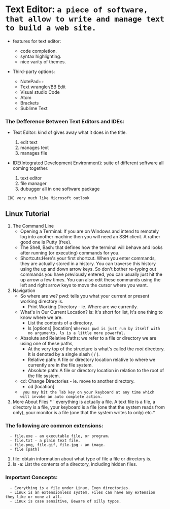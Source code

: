 # Text Editor: `a piece of software, that allow to write and manage text to build a web site.`

- features for text editor:
  * code completion.
  * syntax highlighting.
  * nice varity of themes.
  
  
- Third-party options:
  * NotePad++
  * Text wrangler/BB Edit
  * Visual studio Code
  * Atom
  * Brackets
  * Sublime Text
  
 ### The Defference Between Text Editors and IDEs:
  
  - Text Editor: kind of gives away what it does in the title.
     1. edit text
     2. manages text
     3. manages file
     
  - IDE(Integrated Development Environment): suite of different software all coming together.
      1. text editor 
      2. file manager 
      3. dubugger all in one software package 
   
   ` IDE very much like Microsoft outlook`
   
 ## Linux Tutorial 
  1. The Command Line
     * Opening a Terminal: If you are on Windows and intend to remotely log into another machine then you will need an SSH client. A rather good one is Putty (free).
     * The Shell, Bash: that defines how the terminal will behave and looks after running (or executing) commands for you.
     * Shortcuts:Here's your first shortcut. When you enter commands, they are actually stored in a history. You can traverse this history using the up and down arrow keys. So don't bother re-typing out commands you have previously entered, you can usually just hit the up arrow a few times. You can also edit these commands using the left and right arrow keys to move the cursor where you want.
  2. Navigation
     * So where are we? pwd: tells you what your current or present working directory is.
       - Print Working Directory - ie. Where are we currently.
     * What's in Our Current Location?  ls: It's short for list, It's one thing to know where we are.
       - List the contents of a directory.
       - ls [options] [location]
     `Whereas pwd is just run by itself with no arguments, ls is a little more powerful.` 
     * Absolute and Relative Paths: we refer to a file or directory we are using one of these paths, 
       -  At the very top of the structure is what's called the *root* directory. It is denoted by a single slash ( / ).
       - Relative path: A file or directory location relative to where we currently are in the file system.
       - Absolute path: A file or directory location in relation to the root of the file system.
     * cd: Change Directories - ie. move to another directory.
       - cd [location]
     * ` you may hit the Tab key on your keyboard at any time which will invoke an auto complete action.`
  3. More About Files
    * ` everything is actually a file. A text file is a file, a directory is a file, your keyboard is a file (one that the system reads from only), your monitor is a file (one that the system writes to only) etc.* 
  
 ### The following are common extensions:
      - file.exe - an executable file, or program.
      - file.txt - a plain text file.
      - file.png, file.gif, file.jpg - an image.
      - file [path]
      
   1. file: obtain information about what type of file a file or directory is.
   2. ls -a: List the contents of a directory, including hidden files.
   
  ### Important Concepts:
      - Everything is a file under Linux, Even directories.
      - Linux is an extensionless system, Files can have any extension they like or none at all.
      - Linux is case sensitive, Beware of silly typos.
